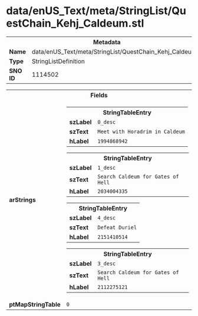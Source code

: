 <h1>data/enUS_Text/meta/StringList/QuestChain_Kehj_Caldeum.stl</h1><table><tr><th colspan="100%">Metadata</th></tr><tr><td><b>Name</b></td><td>data/enUS_Text/meta/StringList/QuestChain_Kehj_Caldeum.stl</td></tr><tr><td><b>Type</b></td><td>StringListDefinition</td></tr><tr><td><b>SNO ID</b></td><td>1114502</td></tr></table>

<table><tr><th colspan="100%">Fields</th></tr><tr><td><b>arStrings</b></td><td><table><tr><th colspan="100%">StringTableEntry</th></tr><tr><td><b>szLabel</b></td><td><code>0_desc</code></td></tr><tr><td><b>szText</b></td><td><code>Meet with Horadrim in Caldeum</code></td></tr><tr><td><b>hLabel</b></td><td><code>1994868942</code></td></tr></table>


<table><tr><th colspan="100%">StringTableEntry</th></tr><tr><td><b>szLabel</b></td><td><code>1_desc</code></td></tr><tr><td><b>szText</b></td><td><code>Search Caldeum for Gates of Hell</code></td></tr><tr><td><b>hLabel</b></td><td><code>2034004335</code></td></tr></table>


<table><tr><th colspan="100%">StringTableEntry</th></tr><tr><td><b>szLabel</b></td><td><code>4_desc</code></td></tr><tr><td><b>szText</b></td><td><code>Defeat Duriel</code></td></tr><tr><td><b>hLabel</b></td><td><code>2151410514</code></td></tr></table>


<table><tr><th colspan="100%">StringTableEntry</th></tr><tr><td><b>szLabel</b></td><td><code>3_desc</code></td></tr><tr><td><b>szText</b></td><td><code>Search Caldeum for Gates of Hell</code></td></tr><tr><td><b>hLabel</b></td><td><code>2112275121</code></td></tr></table>


</td></tr><tr><td><b>ptMapStringTable</b></td><td><code>0</code></td></tr></table>

